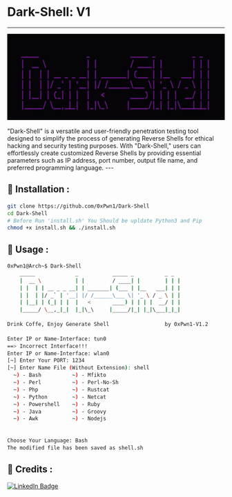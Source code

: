 # Dark-Shell: V1
---
<p align="center">
<img src="logo.png" alt="center" style="width:600px; height:200px"/>
</p>
"Dark-Shell" is a versatile and user-friendly penetration testing tool designed to simplify the process of generating Reverse Shells for ethical hacking and security testing purposes. With "Dark-Shell," users can effortlessly create customized Reverse Shells by providing essential parameters such as IP address, port number, output file name, and preferred programming language.
---

## 📌 Installation : 
  
  ```sh
  git clone https://github.com/0xPwn1/Dark-Shell
  cd Dark-Shell
  # Before Run 'install.sh' You Should be upldate Python3 and Pip 
  chmod +x install.sh && ./install.sh
```

## 📌 Usage :

```sh
0xPwn1@Arch~$ Dark-Shell
    _____             _           _____ _          _ _ 
    |  __ \           | |         / ____| |        | | |
    | |  | | __ _ _ __| | _______| (___ | |__   ___| | |
    | |  | |/ _` | '__| |/ /______\___ \| '_ \ / _ \ | |
    | |__| | (_| | |  |   <       ____) | | | |  __/ | |
    |_____/ \__,_|_|  |_|\_\     |_____/|_| |_|\___|_|_|     

Drink Coffe, Enjoy Generate Shell                  by 0xPwn1-V1.2                                                                                               

Enter IP or Name-Interface: tun0
==> Incorrect Interface!!!
Enter IP or Name-Interface: wlan0
[~] Enter Your PORT: 1234
[~] Enter Name File (Without Extension): shell
  ~) - Bash          ~) - Mfikto
  ~) - Perl          ~) - Perl-No-Sh
  ~) - Php           ~) - Rustcat
  ~) - Python        ~) - Netcat
  ~) - Powershell    ~) - Ruby
  ~) - Java          ~) - Groovy
  ~) - Awk           ~) - Nodejs


Choose Your Language: Bash
The modified file has been saved as shell.sh
```

## 📜 Credits :

[![LinkedIn Badge](https://camo.githubusercontent.com/a80d00f23720d0bc9f55481cfcd77ab79e141606829cf16ec43f8cacc7741e46/68747470733a2f2f696d672e736869656c64732e696f2f62616467652f4c696e6b6564496e2d3030373742353f7374796c653d666f722d7468652d6261646765266c6f676f3d6c696e6b6564696e266c6f676f436f6c6f723d7768697465)](https://www.linkedin.com/in/elmehdi-chbani/)
